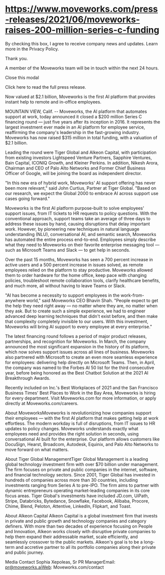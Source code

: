# https://www.moveworks.com/press-releases/2021/06/moveworks-raises-200-million-series-c-funding

By checking this box, I agree to receive company news and updates. Learn more in the Privacy Policy.

Thank you.

A member of the Moveworks team will be in touch within the next 24 hours.



  Close this modal
  


Click here to read the full press release.

Now valued at $2.1 billion, Moveworks is the first AI platform that provides instant help to remote and in-office employees.

MOUNTAIN VIEW, Calif. -- Moveworks, the AI platform that automates support at work, today announced it closed a $200 million Series C financing round — just five years after its inception in 2016. It represents the largest investment ever made in an AI platform for employee service, reaffirming the company's leadership in the fast-growing industry. Moveworks has now raised $315 million in total funding, with a valuation of $2.1 billion.

Leading the round were Tiger Global and Alkeon Capital, with participation from existing investors Lightspeed Venture Partners, Sapphire Ventures, Bain Capital, ICONIQ Growth, and Kleiner Perkins. In addition, Nikesh Arora, Chairman and CEO of Palo Alto Networks and Former Chief Business Officer of Google, will be joining the board as independent director.

"In this new era of hybrid work, Moveworks' AI support offering has never been more relevant," said John Curtius, Partner at Tiger Global. "Based on our research, we expect the Global 2000 to embrace AI across support use cases going forward."

Moveworks is the first AI platform purpose-built to solve employees' support issues, from IT tickets to HR requests to policy questions. With the conventional approach, support teams take an average of three days to address these issues by hand, causing disruptions that delay important work. However, by pioneering new techniques in natural language understanding (NLU), conversational AI, and semantic search, Moveworks has automated the entire process end-to-end. Employees simply describe what they need to Moveworks on their favorite enterprise messaging tool — such as Microsoft Teams and Slack — to get help in seconds.

Over the past 15 months, Moveworks has seen a 700 percent increase in active users and a 500 percent increase in issues solved, as remote employees relied on the platform to stay productive. Moveworks allowed them to order hardware for the home office, keep pace with changing policies, troubleshoot remote collaboration tools, clarify healthcare benefits, and much more, all without having to leave Teams or Slack.

"AI has become a necessity to support employees in the work-from-anywhere world," said Moveworks CEO Bhavin Shah. "People expect to get the help they need right away — no matter where they are, no matter when they ask. But to create such a simple experience, we had to engineer advanced deep learning techniques that didn't exist before, and then make that complexity completely invisible to our users. With this investment, Moveworks will bring AI support to every employee at every enterprise."

The latest financing round follows a period of major product releases, partnerships, and recognition for Moveworks. In March, the company announced the most significant expansion in the history of its platform, which now solves support issues across all lines of business. Moveworks also partnered with Microsoft to create an even more seamless experience for employees: delivering help directly on Microsoft Teams. Then, in April, the company was named to the Forbes AI 50 list for the third consecutive year, before being honored as the Best Chatbot Solution at the 2021 AI Breakthrough Awards.

Recently included on Inc.'s Best Workplaces of 2021 and the San Francisco Business Times' Best Places to Work in the Bay Area, Moveworks is hiring for every department. Visit Moveworks.com for more information, or apply directly at Moveworks.com/careers.

About MoveworksMoveworks is revolutionizing how companies support their employees — with the first AI platform that makes getting help at work effortless. The modern workday is full of disruptions, from IT issues to HR updates to policy changes. Moveworks understands exactly what employees need and provides the right solution in seconds, using conversational AI built for the enterprise. Our platform allows customers like DocuSign, Hearst, Broadcom, Autodesk, Equinix, and Palo Alto Networks to move forward on what matters.

About Tiger Global ManagementTiger Global Management is a leading global technology investment firm with over $70 billion under management. The firm focuses on private and public companies in the internet, software, and financial technology sectors. Since 2001, Tiger Global has invested in hundreds of companies across more than 30 countries, including investments ranging from Series A to pre-IPO. The firm aims to partner with dynamic entrepreneurs operating market-leading companies in its core focus areas. Tiger Global's investments have included JD.com, UiPath, Stripe, Databricks, Bytedance, Snowflake, Facebook, Alibaba, Procore, Chime, Blend, Peloton, Attentive, LinkedIn, Flipkart, and Toast.

About Alkeon Capital Alkeon Capital is a global investment firm that invests in private and public growth and technology companies and category definers. With more than two decades of experience focusing on People and Innovation, Alkeon works closely with disruptive private companies to help them expand their addressable market, scale efficiently, and seamlessly crossover to the public markets. Alkeon's goal is to be a long-term and accretive partner to all its portfolio companies along their private and public journey. 

Media Contact Sophia Xepoleas, Sr PR ManagerEmail: pr@moveworks.aiWeb: Moveworks.com/contact 

